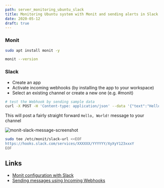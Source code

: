 ```yaml
---
path: server_monitoring_ubuntu_slack
title: Monitoring Ubuntu system with Monit and sending alerts in Slack
date: 2020-05-12
draft: true
---
```


### Monit

```bash
sudo apt install monit -y

monit --version
```

### Slack

- Create an app
- Activate incoming webhooks (by installing the app to your workspace)
- Select an existing channel or create a new one (e.g. #monit)

```bash
# test the Webhook by sending sample data
curl -X POST -H 'Content-type: application/json' --data '{"text":"Hello, World!"}' https://hooks.slack.com/services/XXXXXX/YYYYYY/XyXyY123xxxY
```

This will post a fairly straight forward `Hello, World!` message to your channel

![monit-slack-message-screenshot](../images/monit-slack-message-screenshot.png)

```bash
sudo tee /etc/monit/slack-url <<EOF
https://hooks.slack.com/services/XXXXXX/YYYYYY/XyXyY123xxxY
EOF
```

## Links

- [Monit configuration with Slack](https://peteris.rocks/blog/monit-configuration-with-slack/)
- [Sending messages using Incoming Webhooks](https://api.slack.com/messaging/webhooks)
